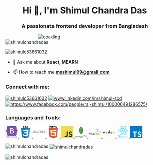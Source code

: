 <h1 align="center">Hi 👋, I'm Shimul Chandra Das</h1>
<h3 align="center">A passionate frontend developer from Bangladesh </h3>
<img align="right" alt='coading' width='400' src='https://cdn.dribbble.com/users/1059583/screenshots/4171367/coding-freak.gif'>

<p align="left"> <img src="https://komarev.com/ghpvc/?username=shimulchandradas&label=Profile%20views&color=0e75b6&style=flat" alt="shimulchandradas" /> </p>

<p align="left"> <a href="https://twitter.com/shimulc53661032" target="blank"><img src="https://img.shields.io/twitter/follow/shimulc53661032?logo=twitter&style=for-the-badge" alt="shimulc53661032" /></a> </p>

- 💬 Ask me about **React, MEARN**

- 📫 How to reach me **msshimul99@gmail.com**

<h3 align="left">Connect with me:</h3>
<p align="left">
<a href="https://twitter.com/shimulc53661032" target="blank"><img align="center" src="https://raw.githubusercontent.com/rahuldkjain/github-profile-readme-generator/master/src/images/icons/Social/twitter.svg" alt="shimulc53661032" height="30" width="40" /></a>
<a href="https://linkedin.com/in/www.linkedin.com/in/shimul-scd" target="blank"><img align="center" src="https://raw.githubusercontent.com/rahuldkjain/github-profile-readme-generator/master/src/images/icons/Social/linked-in-alt.svg" alt="www.linkedin.com/in/shimul-scd" height="30" width="40" /></a>
<a href="https://fb.com/https://www.facebook.com/people/raj-shimul/100006491286575/" target="blank"><img align="center" src="https://raw.githubusercontent.com/rahuldkjain/github-profile-readme-generator/master/src/images/icons/Social/facebook.svg" alt="https://www.facebook.com/people/raj-shimul/100006491286575/" height="30" width="40" /></a>
</p>

<h3 align="left">Languages and Tools:</h3>
<p align="left"> <a href="https://getbootstrap.com" target="_blank" rel="noreferrer"> <img src="https://raw.githubusercontent.com/devicons/devicon/master/icons/bootstrap/bootstrap-plain-wordmark.svg" alt="bootstrap" width="40" height="40"/> </a> <a href="https://www.w3schools.com/css/" target="_blank" rel="noreferrer"> <img src="https://raw.githubusercontent.com/devicons/devicon/master/icons/css3/css3-original-wordmark.svg" alt="css3" width="40" height="40"/> </a> <a href="https://expressjs.com" target="_blank" rel="noreferrer"> <img src="https://raw.githubusercontent.com/devicons/devicon/master/icons/express/express-original-wordmark.svg" alt="express" width="40" height="40"/> </a> <a href="https://www.w3.org/html/" target="_blank" rel="noreferrer"> <img src="https://raw.githubusercontent.com/devicons/devicon/master/icons/html5/html5-original-wordmark.svg" alt="html5" width="40" height="40"/> </a> <a href="https://developer.mozilla.org/en-US/docs/Web/JavaScript" target="_blank" rel="noreferrer"> <img src="https://raw.githubusercontent.com/devicons/devicon/master/icons/javascript/javascript-original.svg" alt="javascript" width="40" height="40"/> </a> <a href="https://www.mongodb.com/" target="_blank" rel="noreferrer"> <img src="https://raw.githubusercontent.com/devicons/devicon/master/icons/mongodb/mongodb-original-wordmark.svg" alt="mongodb" width="40" height="40"/> </a> <a href="https://www.mysql.com/" target="_blank" rel="noreferrer"> <img src="https://raw.githubusercontent.com/devicons/devicon/master/icons/mysql/mysql-original-wordmark.svg" alt="mysql" width="40" height="40"/> </a> <a href="https://nodejs.org" target="_blank" rel="noreferrer"> <img src="https://raw.githubusercontent.com/devicons/devicon/master/icons/nodejs/nodejs-original-wordmark.svg" alt="nodejs" width="40" height="40"/> </a> <a href="https://reactjs.org/" target="_blank" rel="noreferrer"> <img src="https://raw.githubusercontent.com/devicons/devicon/master/icons/react/react-original-wordmark.svg" alt="react" width="40" height="40"/> </a> <a href="https://www.typescriptlang.org/" target="_blank" rel="noreferrer"> <img src="https://raw.githubusercontent.com/devicons/devicon/master/icons/typescript/typescript-original.svg" alt="typescript" width="40" height="40"/> </a> </p>

<p><img align="left" src="https://github-readme-stats.vercel.app/api/top-langs?username=shimulchandradas&show_icons=true&locale=en&layout=compact" alt="shimulchandradas" /></p>

<p>&nbsp;<img align="center" src="https://github-readme-stats.vercel.app/api?username=shimulchandradas&show_icons=true&locale=en" alt="shimulchandradas" /></p>

<p><img align="center" src="https://github-readme-streak-stats.herokuapp.com/?user=shimulchandradas&" alt="shimulchandradas" /></p>
